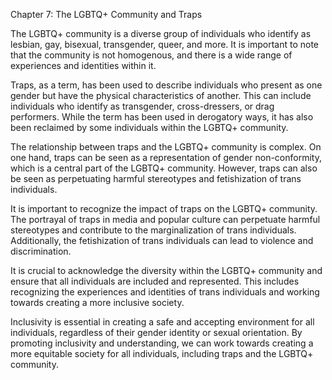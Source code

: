 Chapter 7: The LGBTQ+ Community and Traps

The LGBTQ+ community is a diverse group of individuals who identify as lesbian, gay, bisexual, transgender, queer, and more. It is important to note that the community is not homogenous, and there is a wide range of experiences and identities within it.

Traps, as a term, has been used to describe individuals who present as one gender but have the physical characteristics of another. This can include individuals who identify as transgender, cross-dressers, or drag performers. While the term has been used in derogatory ways, it has also been reclaimed by some individuals within the LGBTQ+ community.

The relationship between traps and the LGBTQ+ community is complex. On one hand, traps can be seen as a representation of gender non-conformity, which is a central part of the LGBTQ+ community. However, traps can also be seen as perpetuating harmful stereotypes and fetishization of trans individuals.

It is important to recognize the impact of traps on the LGBTQ+ community. The portrayal of traps in media and popular culture can perpetuate harmful stereotypes and contribute to the marginalization of trans individuals. Additionally, the fetishization of trans individuals can lead to violence and discrimination.

It is crucial to acknowledge the diversity within the LGBTQ+ community and ensure that all individuals are included and represented. This includes recognizing the experiences and identities of trans individuals and working towards creating a more inclusive society.

Inclusivity is essential in creating a safe and accepting environment for all individuals, regardless of their gender identity or sexual orientation. By promoting inclusivity and understanding, we can work towards creating a more equitable society for all individuals, including traps and the LGBTQ+ community.